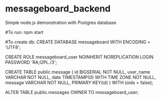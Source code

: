 # messageboard_backend

Simple node.js demonstration with Postgres database

#To run:
npm start



#To create db:
CREATE DATABASE messageboard
  WITH ENCODING = 'UTF8';

CREATE ROLE messageboard_user
 NOINHERIT NOREPLICATION LOGIN PASSWORD 'RA;l2PL./3';
 
 CREATE TABLE public.message (
   id BIGSERIAL NOT NULL,
   user_name VARCHAR NOT NULL,
   date TIMESTAMP(0) WITH TIME ZONE NOT NULL,
   message VARCHAR NOT NULL,
   PRIMARY KEY(id)
 ) 
 WITH (oids = false);
 
 ALTER TABLE public.messages
   OWNER TO messageboard_user;
   
